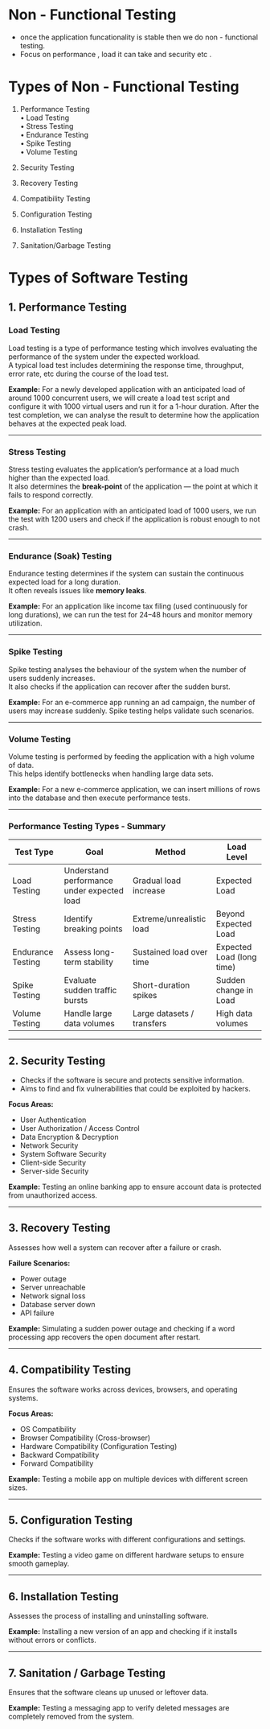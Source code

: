 # Non - Functional Testing
- once the application funcationality is stable then we do non - functional testing.
- Focus on performance , load it can take and security etc .

 # Types of Non -  Functional Testing
 
 
1. Performance Testing  
   • Load Testing  
   • Stress Testing  
   • Endurance Testing  
   • Spike Testing  
   • Volume Testing  

2. Security Testing  

3. Recovery Testing  

4. Compatibility Testing  

5. Configuration Testing  

6. Installation Testing  

7. Sanitation/Garbage Testing  

  # Types of Software Testing

## 1. Performance Testing

### Load Testing
Load testing is a type of performance testing which involves evaluating the performance of
the system under the expected workload.  
A typical load test includes determining the response time, throughput, error rate, etc during
the course of the load test.

**Example:** For a newly developed application with an anticipated load of around 1000
concurrent users, we will create a load test script and configure it with 1000 virtual users and
run it for a 1-hour duration. After the test completion, we can analyse the result to determine
how the application behaves at the expected peak load.

---

### Stress Testing
Stress testing evaluates the application’s performance at a load much higher than the expected load.  
It also determines the **break-point** of the application — the point at which it fails to respond correctly.

**Example:** For an application with an anticipated load of 1000 users, we run the test with
1200 users and check if the application is robust enough to not crash.

---

### Endurance (Soak) Testing
Endurance testing determines if the system can sustain the continuous expected load for a long duration.  
It often reveals issues like **memory leaks**.

**Example:** For an application like income tax filing (used continuously for long durations),
we can run the test for 24–48 hours and monitor memory utilization.

---

### Spike Testing
Spike testing analyses the behaviour of the system when the number of users suddenly increases.  
It also checks if the application can recover after the sudden burst.

**Example:** For an e-commerce app running an ad campaign, the number of users may
increase suddenly. Spike testing helps validate such scenarios.

---

### Volume Testing
Volume testing is performed by feeding the application with a high volume of data.  
This helps identify bottlenecks when handling large data sets.

**Example:** For a new e-commerce application, we can insert millions of rows into the database
and then execute performance tests.

---

### Performance Testing Types - Summary

| Test Type        | Goal                        | Method                                | Load Level                |
|------------------|-----------------------------|---------------------------------------|---------------------------|
| Load Testing     | Understand performance under expected load | Gradual load increase | Expected Load |
| Stress Testing   | Identify breaking points    | Extreme/unrealistic load               | Beyond Expected Load |
| Endurance Testing| Assess long-term stability  | Sustained load over time               | Expected Load (long time) |
| Spike Testing    | Evaluate sudden traffic bursts | Short-duration spikes               | Sudden change in Load |
| Volume Testing   | Handle large data volumes   | Large datasets / transfers             | High data volumes |

---

## 2. Security Testing
- Checks if the software is secure and protects sensitive information.  
- Aims to find and fix vulnerabilities that could be exploited by hackers.  

**Focus Areas:**
- User Authentication  
- User Authorization / Access Control  
- Data Encryption & Decryption  
- Network Security  
- System Software Security  
- Client-side Security  
- Server-side Security  

**Example:** Testing an online banking app to ensure account data is protected from unauthorized access.

---

## 3. Recovery Testing
Assesses how well a system can recover after a failure or crash.  

**Failure Scenarios:**
- Power outage  
- Server unreachable  
- Network signal loss  
- Database server down  
- API failure  

**Example:** Simulating a sudden power outage and checking if a word processing app recovers the open document after restart.

---

## 4. Compatibility Testing
Ensures the software works across devices, browsers, and operating systems.  

**Focus Areas:**
- OS Compatibility  
- Browser Compatibility (Cross-browser)  
- Hardware Compatibility (Configuration Testing)  
- Backward Compatibility  
- Forward Compatibility  

**Example:** Testing a mobile app on multiple devices with different screen sizes.

---

## 5. Configuration Testing
Checks if the software works with different configurations and settings.  

**Example:** Testing a video game on different hardware setups to ensure smooth gameplay.

---

## 6. Installation Testing
Assesses the process of installing and uninstalling software.  

**Example:** Installing a new version of an app and checking if it installs without errors or conflicts.

---

## 7. Sanitation / Garbage Testing
Ensures that the software cleans up unused or leftover data.  

**Example:** Testing a messaging app to verify deleted messages are completely removed from the system.
